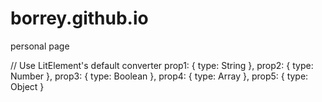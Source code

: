 # borrey.github.io
personal page


// Use LitElement's default converter
prop1: { type: String },
prop2: { type: Number },
prop3: { type: Boolean },
prop4: { type: Array },
prop5: { type: Object }